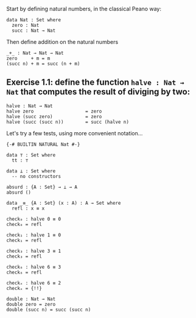 Start by defining natural numbers, in the classical Peano way:
```
data Nat : Set where
  zero : Nat
  succ : Nat → Nat
```

Then define addition on the natural numbers
```
_+_ : Nat → Nat → Nat
zero     + m = m
(succ n) + m = succ (n + m)
```

## Exercise 1.1: define the function `halve : Nat → Nat` that computes the result of diviging by two:
```
halve : Nat → Nat
halve zero                   = zero
halve (succ zero)            = zero
halve (succ (succ n))        = succ (halve n)
```

Let's try a few tests, using more convenient notation…
```
{-# BUILTIN NATURAL Nat #-}

data ⊤ : Set where
  tt : ⊤

data ⊥ : Set where
  -- no constructors

absurd : {A : Set} → ⊥ → A
absurd ()

data _≡_ {A : Set} (x : A) : A → Set where
  refl : x ≡ x

check₀ : halve 0 ≡ 0
check₀ = refl

check₁ : halve 1 ≡ 0
check₁ = refl

check₃ : halve 3 ≡ 1
check₃ = refl

check₆ : halve 6 ≡ 3
check₆ = refl

checkₓ : halve 6 ≡ 2
checkₓ = {!!}

```

   

```
double : Nat → Nat
double zero = zero
double (succ n) = succ (succ n)

```

